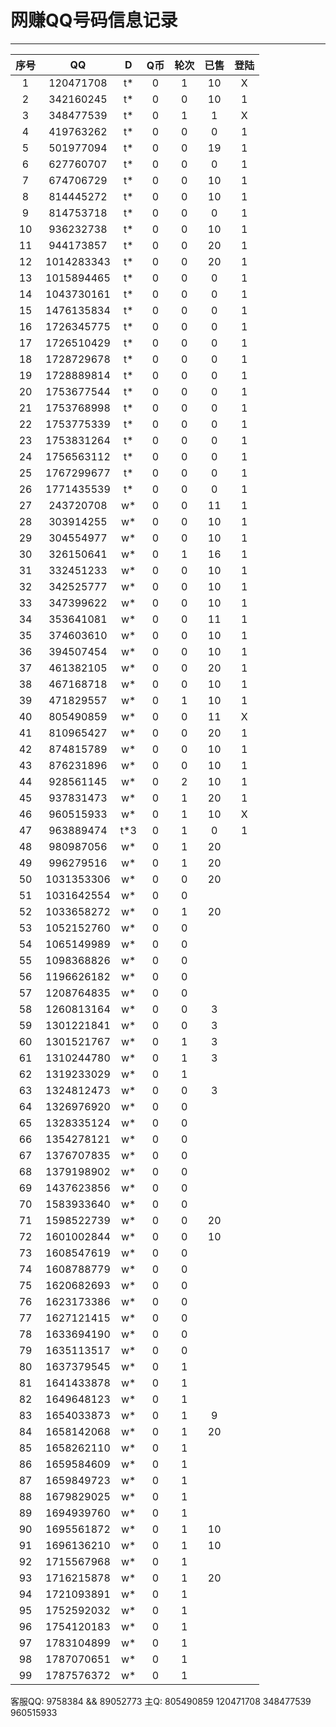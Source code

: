 # 网赚QQ号码信息记录
---

| 序号 |    QQ     | D | Q币 | 轮次 | 已售 | 登陆 |
|:---:|:----------:|:-: |:-: |:-: | :-: | :-: |
| 1  | 120471708  | t* | 0 | 1 | 10 | X |
| 2  | 342160245  | t* | 0 | 0 | 10 | 1 |
| 3  | 348477539  | t* | 0 | 1 | 1 | X |
| 4  | 419763262  | t* | 0 | 0 | 0 | 1 |
| 5  | 501977094  | t* | 0 | 0 | 19 | 1 |
| 6  | 627760707  | t* | 0 | 0 | 0 | 1 |
| 7  | 674706729  | t* | 0 | 0 | 10 | 1 |
| 8  | 814445272  | t* | 0 | 0 | 10 | 1 |
| 9  | 814753718  | t* | 0 | 0 | 0 | 1 |
| 10 | 936232738  | t* | 0 | 0 | 10 | 1 |
| 11 | 944173857  | t* | 0 | 0 | 20 | 1 |
| 12 | 1014283343 | t* | 0 | 0 | 20 | 1 |
| 13 | 1015894465 | t* | 0 | 0 | 0 | 1 |
| 14 | 1043730161 | t* | 0 | 0 | 0 | 1 |
| 15 | 1476135834 | t* | 0 | 0 | 0 | 1 |
| 16 | 1726345775 | t* | 0 | 0 | 0 | 1 |
| 17 | 1726510429 | t* | 0 | 0 | 0 | 1 |
| 18 | 1728729678 | t* | 0 | 0 | 0 | 1 |
| 19 | 1728889814 | t* | 0 | 0 | 0 | 1 |
| 20 | 1753677544 | t* | 0 | 0 | 0 | 1 |
| 21 | 1753768998 | t* | 0 | 0 | 0 | 1 |
| 22 | 1753775339 | t* | 0 | 0 | 0 | 1 |
| 23 | 1753831264 | t* | 0 | 0 | 0 | 1 |
| 24 | 1756563112 | t* | 0 | 0 | 0 | 1 |
| 25 | 1767299677 | t* | 0 | 0 | 0 | 1 |
| 26 | 1771435539 | t* | 0 | 0 | 0 | 1 |
| 27 | 243720708  | w* | 0 | 0 | 11 | 1 |
| 28 | 303914255  | w* | 0 | 0 | 10 | 1 |
| 29 | 304554977  | w* | 0 | 0 | 10 | 1 |
| 30 | 326150641  | w* | 0 | 1 | 16 | 1 |
| 31 | 332451233  | w* | 0 | 0 | 10 | 1 |
| 32 | 342525777  | w* | 0 | 0 | 10 | 1 |
| 33 | 347399622  | w* | 0 | 0 | 10 | 1 |
| 34 | 353641081  | w* | 0 | 0 | 11 | 1 |
| 35 | 374603610  | w* | 0 | 0 | 10 | 1 |
| 36 | 394507454  | w* | 0 | 0 | 10 | 1 |
| 37 | 461382105  | w* | 0 | 0 | 20 | 1 |
| 38 | 467168718  | w* | 0 | 0 | 10 | 1 |
| 39 | 471829557  | w* | 0 | 1 | 10 | 1 |
| 40 | 805490859  | w* | 0 | 0 | 11 | X |
| 41 | 810965427  | w* | 0 | 0 | 20 | 1 |
| 42 | 874815789  | w* | 0 | 0 | 10 | 1 |
| 43 | 876231896  | w* | 0 | 0 | 10 | 1 |
| 44 | 928561145  | w* | 0 | 2 | 10 | 1 |
| 45 | 937831473  | w* | 0 | 1 | 20 | 1 |
| 46 | 960515933  | w* | 0 | 1 | 10 | X |
| 47 | 963889474  | t*3 | 0 | 1 | 0 | 1 |
| 48 | 980987056  | w* | 0 | 1 | 20
| 49 | 996279516  | w* | 0 | 1 | 20
| 50 | 1031353306 | w* | 0 | 0 | 20
| 51 | 1031642554 | w* | 0 | 0 | 
| 52 | 1033658272 | w* | 0 | 1 | 20
| 53 | 1052152760 | w* | 0 | 0 |
| 54 | 1065149989 | w* | 0 | 0 |
| 55 | 1098368826 | w* | 0 | 0 |
| 56 | 1196626182 | w* | 0 | 0 |
| 57 | 1208764835 | w* | 0 | 0 |
| 58 | 1260813164 | w* | 0 | 0 | 3
| 59 | 1301221841 | w* | 0 | 0 | 3
| 60 | 1301521767 | w* | 0 | 1 | 3
| 61 | 1310244780 | w* | 0 | 1 | 3
| 62 | 1319233029 | w* | 0 | 1 |
| 63 | 1324812473 | w* | 0 | 0 | 3
| 64 | 1326976920 | w* | 0 | 0 |
| 65 | 1328335124 | w* | 0 | 0 |
| 66 | 1354278121 | w* | 0 | 0 |
| 67 | 1376707835 | w* | 0 | 0 |
| 68 | 1379198902 | w* | 0 | 0 |
| 69 | 1437623856 | w* | 0 | 0 |
| 70 | 1583933640 | w* | 0 | 0 |
| 71 | 1598522739 | w* | 0 | 0 | 20
| 72 | 1601002844 | w* | 0 | 0 | 10
| 73 | 1608547619 | w* | 0 | 0 |
| 74 | 1608788779 | w* | 0 | 0 |
| 75 | 1620682693 | w* | 0 | 0 |
| 76 | 1623173386 | w* | 0 | 0 |
| 77 | 1627121415 | w* | 0 | 0 |
| 78 | 1633694190 | w* | 0 | 0 |
| 79 | 1635113517 | w* | 0 | 0 |
| 80 | 1637379545 | w* | 0 | 1 |
| 81 | 1641433878 | w* | 0 | 1 |
| 82 | 1649648123 | w* | 0 | 1 |
| 83 | 1654033873 | w* | 0 | 1 | 9
| 84 | 1658142068 | w* | 0 | 1 | 20
| 85 | 1658262110 | w* | 0 | 1 |
| 86 | 1659584609 | w* | 0 | 1 |
| 87 | 1659849723 | w* | 0 | 1 |
| 88 | 1679829025 | w* | 0 | 1 |
| 89 | 1694939760 | w* | 0 | 1 |
| 90 | 1695561872 | w* | 0 | 1 | 10
| 91 | 1696136210 | w* | 0 | 1 | 10
| 92 | 1715567968 | w* | 0 | 1 |
| 93 | 1716215878 | w* | 0 | 1 | 20
| 94 | 1721093891 | w* | 0 | 1 |
| 95 | 1752592032 | w* | 0 | 1 |
| 96 | 1754120183 | w* | 0 | 1 |
| 97 | 1783104899 | w* | 0 | 1 |
| 98 | 1787070651 | w* | 0 | 1 |
| 99 | 1787576372 | w* | 0 | 1 |

客服QQ: 9758384 && 89052773 主Q: 805490859   120471708   348477539   960515933
